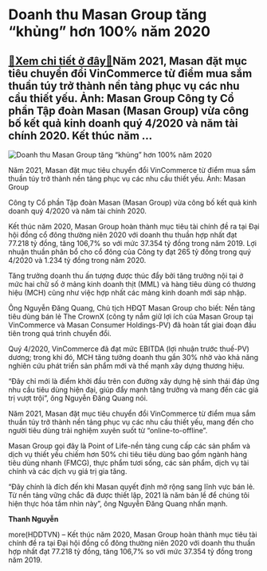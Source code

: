 Doanh thu Masan Group tăng “khủng” hơn 100% năm 2020
====================================================

[:gift:Xem chi tiết ở đây:gift:](https://hddtvn.com/doanh-thu-masan-group-tang-khung-hon-100-nam-2020/)Năm 2021, Masan đặt mục tiêu chuyển đổi VinCommerce từ điểm mua sắm thuần túy trở thành nền tảng phục vụ các nhu cầu thiết yếu. Ảnh: Masan Group Công ty Cổ phần Tập đoàn Masan (Masan Group) vừa công bố kết quả kinh doanh quý 4/2020 và năm tài chính 2020. Kết thúc năm …
-----------------------------------------------------------------------------------------------------------------------------------------------------------------------------------------------------------------------------------------------------------------------------





![Doanh thu Masan Group tăng “khủng” hơn 100% năm 2020](https://hddtvn.com/wp-content/uploads/2021/01/77440114.jpg "Doanh thu Masan Group tăng “khủng” hơn 100% năm 2020")


Năm 2021, Masan đặt mục tiêu chuyển đổi VinCommerce từ điểm mua sắm thuần túy trở thành nền tảng phục vụ các nhu cầu thiết yếu. Ảnh: Masan Group



Công ty Cổ phần Tập đoàn Masan (Masan Group) vừa công bố kết quả kinh doanh quý 4/2020 và năm tài chính 2020.


Kết thúc năm 2020, Masan Group hoàn thành mục tiêu tài chính đề ra tại Đại hội đồng cổ đông thường niên 2020 với doanh thu thuần hợp nhất đạt 77.218 tỷ đồng, tăng 106,7% so với mức 37.354 tỷ đồng trong năm 2019. Lợi nhuận thuần phân bổ cho cổ đông của Công ty đạt 265 tỷ đồng trong quý 4/2020 và 1.234 tỷ đồng trong năm 2020.


Tăng trưởng doanh thu ấn tượng được thúc đẩy bởi tăng trưởng nội tại ở mức hai chữ số ở mảng kinh doanh thịt (MML) và hàng tiêu dùng có thương hiệu (MCH) cũng như việc hợp nhất các mảng kinh doanh mới sáp nhập.


Ông Nguyễn Đăng Quang, Chủ tịch HĐQT Masan Group cho biết: Nền tảng tiêu dùng bán lẻ The CrownX (công ty nắm giữ lợi ích của Masan Group tại VinCommerce và Masan Consumer Holdings-PV) đã hoàn tất giai đoạn đầu tiên trong quá trình chuyển đổi.


Quý 4/2020, VinCommerce đã đạt mức EBITDA (lợi nhuận trước thuế-PV) dương; trong khi đó, MCH tăng tưởng doanh thu gần 30% nhờ vào khả năng nghiên cứu phát triển sản phẩm mới và thế mạnh xây dựng thương hiệu.


“Đây chỉ mới là điểm khởi đầu trên con đường xây dựng hệ sinh thái đáp ứng nhu cầu tiêu dùng hiện đại, giúp đẩy mạnh tăng trưởng và mang đến các giá trị vượt trội”, ông Nguyễn Đăng Quang nói.


Năm 2021, Masan đặt mục tiêu chuyển đổi VinCommerce từ điểm mua sắm thuần túy trở thành nền tảng phục vụ các nhu cầu thiết yếu, mang đến cho người tiêu dùng trải nghiệm xuyên suốt từ “online-to-offline”.


Masan Group gọi đây là Point of Life-nền tảng cung cấp các sản phẩm và dịch vụ thiết yếu chiếm hơn 50% chi tiêu tiêu dùng bao gồm ngành hàng tiêu dùng nhanh (FMCG), thực phẩm tươi sống, các sản phẩm, dịch vụ tài chính và các dịch vụ giá trị gia tăng.


“Đây chính là đích đến khi Masan quyết định mở rộng sang lĩnh vực bán lẻ. Từ nền tảng vững chắc đã được thiết lập, 2021 là năm bản lề để chúng tôi hiện thực hóa tầm nhìn này”, ông Nguyễn Đăng Quang nhấn mạnh.




**Thanh Nguyễn**



more(HDDTVN) – Kết thúc năm 2020, Masan Group hoàn thành mục tiêu tài chính đề ra tại Đại hội đồng cổ đông thường niên 2020 với doanh thu thuần hợp nhất đạt 77.218 tỷ đồng, tăng 106,7% so với mức 37.354 tỷ đồng trong năm 2019.

